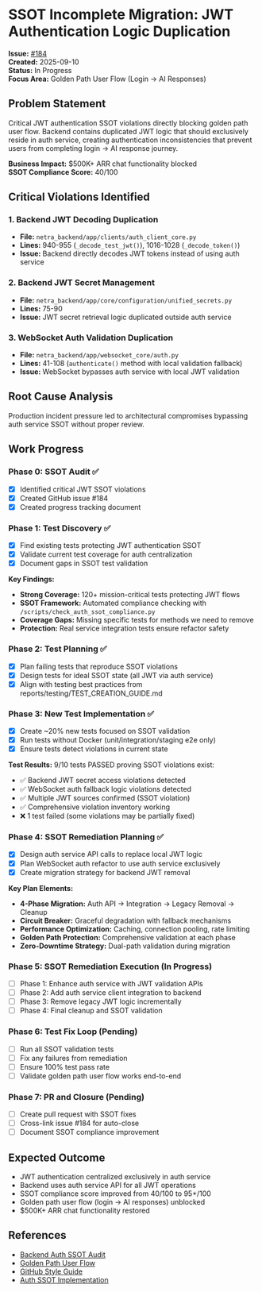 # SSOT Incomplete Migration: JWT Authentication Logic Duplication

**Issue:** [#184](https://github.com/netra-systems/netra-apex/issues/184)  
**Created:** 2025-09-10  
**Status:** In Progress  
**Focus Area:** Golden Path User Flow (Login → AI Responses)

## Problem Statement

Critical JWT authentication SSOT violations directly blocking golden path user flow. Backend contains duplicated JWT logic that should exclusively reside in auth service, creating authentication inconsistencies that prevent users from completing login → AI response journey.

**Business Impact:** $500K+ ARR chat functionality blocked  
**SSOT Compliance Score:** 40/100

## Critical Violations Identified

### 1. Backend JWT Decoding Duplication
- **File:** `netra_backend/app/clients/auth_client_core.py`
- **Lines:** 940-955 (`_decode_test_jwt()`), 1016-1028 (`_decode_token()`)
- **Issue:** Backend directly decodes JWT tokens instead of using auth service

### 2. Backend JWT Secret Management  
- **File:** `netra_backend/app/core/configuration/unified_secrets.py`
- **Lines:** 75-90
- **Issue:** JWT secret retrieval logic duplicated outside auth service

### 3. WebSocket Auth Validation Duplication
- **File:** `netra_backend/app/websocket_core/auth.py` 
- **Lines:** 41-108 (`authenticate()` method with local validation fallback)
- **Issue:** WebSocket bypasses auth service with local JWT validation

## Root Cause Analysis
Production incident pressure led to architectural compromises bypassing auth service SSOT without proper review.

## Work Progress

### Phase 0: SSOT Audit ✅
- [x] Identified critical JWT SSOT violations
- [x] Created GitHub issue #184
- [x] Created progress tracking document

### Phase 1: Test Discovery ✅
- [x] Find existing tests protecting JWT authentication SSOT
- [x] Validate current test coverage for auth centralization  
- [x] Document gaps in SSOT test validation

**Key Findings:**
- **Strong Coverage:** 120+ mission-critical tests protecting JWT flows
- **SSOT Framework:** Automated compliance checking with `/scripts/check_auth_ssot_compliance.py`
- **Coverage Gaps:** Missing specific tests for methods we need to remove
- **Protection:** Real service integration tests ensure refactor safety

### Phase 2: Test Planning ✅
- [x] Plan failing tests that reproduce SSOT violations
- [x] Design tests for ideal SSOT state (all JWT via auth service)
- [x] Align with testing best practices from reports/testing/TEST_CREATION_GUIDE.md

### Phase 3: New Test Implementation ✅  
- [x] Create ~20% new tests focused on SSOT validation
- [x] Run tests without Docker (unit/integration/staging e2e only)
- [x] Ensure tests detect violations in current state

**Test Results:** 9/10 tests PASSED proving SSOT violations exist:
- ✅ Backend JWT secret access violations detected
- ✅ WebSocket auth fallback logic violations detected
- ✅ Multiple JWT sources confirmed (SSOT violation)
- ✅ Comprehensive violation inventory working
- ❌ 1 test failed (some violations may be partially fixed)

### Phase 4: SSOT Remediation Planning ✅
- [x] Design auth service API calls to replace local JWT logic
- [x] Plan WebSocket auth refactor to use auth service exclusively
- [x] Create migration strategy for backend JWT removal

**Key Plan Elements:**
- **4-Phase Migration:** Auth API → Integration → Legacy Removal → Cleanup
- **Circuit Breaker:** Graceful degradation with fallback mechanisms
- **Performance Optimization:** Caching, connection pooling, rate limiting
- **Golden Path Protection:** Comprehensive validation at each phase
- **Zero-Downtime Strategy:** Dual-path validation during migration

### Phase 5: SSOT Remediation Execution (In Progress)
- [ ] Phase 1: Enhance auth service with JWT validation APIs
- [ ] Phase 2: Add auth service client integration to backend  
- [ ] Phase 3: Remove legacy JWT logic incrementally
- [ ] Phase 4: Final cleanup and SSOT validation

### Phase 6: Test Fix Loop (Pending)
- [ ] Run all SSOT validation tests
- [ ] Fix any failures from remediation
- [ ] Ensure 100% test pass rate
- [ ] Validate golden path user flow works end-to-end

### Phase 7: PR and Closure (Pending)
- [ ] Create pull request with SSOT fixes
- [ ] Cross-link issue #184 for auto-close
- [ ] Document SSOT compliance improvement

## Expected Outcome
- JWT authentication centralized exclusively in auth service
- Backend uses auth service API for all JWT operations  
- SSOT compliance score improved from 40/100 to 95+/100
- Golden path user flow (login → AI responses) unblocked
- $500K+ ARR chat functionality restored

## References
- [Backend Auth SSOT Audit](reports/auth/BACKEND_AUTH_SSOT_AUDIT_20250107.md)
- [Golden Path User Flow](docs/GOLDEN_PATH_USER_FLOW_COMPLETE.md)
- [GitHub Style Guide](GITHUB_STYLE_GUIDE.md)
- [Auth SSOT Implementation](reports/auth/AUTH_SSOT_IMPLEMENTATION_COMPLETE_20250107.md)
